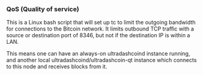 ### QoS (Quality of service) ###

This is a Linux bash script that will set up tc to limit the outgoing bandwidth for connections to the Bitcoin network. It limits outbound TCP traffic with a source or destination port of 8346, but not if the destination IP is within a LAN.

This means one can have an always-on ultradashcoind instance running, and another local ultradashcoind/ultradashcoin-qt instance which connects to this node and receives blocks from it.
